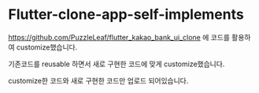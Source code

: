 # Flutter-clone-app-self-implements
https://github.com/PuzzleLeaf/flutter_kakao_bank_ui_clone 에 코드를 활용하여 customize했습니다. 

기존코드를 reusable 하면서 새로 구현한 코드에 맞게 customize했습니다.

customize한 코드와 새로 구현한 코드만 업로드 되어있습니다.

